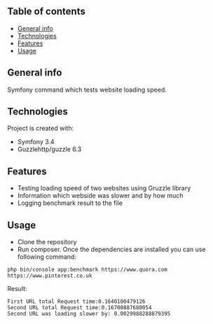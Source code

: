 ## Table of contents
* [General info](#general-info)
* [Technologies](#technologies)
* [Features](#features)
* [Usage](#usage)

## General info
Symfony command which tests website loading speed.
	
## Technologies
Project is created with:
* Symfony 3.4
* Guzzlehttp/guzzle 6.3

## Features
* Testing loading speed of two websites using Gruzzle library
* Information which webside was slower and by how much
* Logging benchmark result to the file

## Usage
* Clone the repository
* Run composer. Once the dependencies are installed you can use following command:
```
php bin/console app:benchmark https://www.quora.com https://www.pinterest.co.uk
```
Result:
```
First URL total Request time:0.1640100479126
Second URL total Request time:0.16700887680054
Second URL was loading slower by: 0.0029988288879395
``` 
